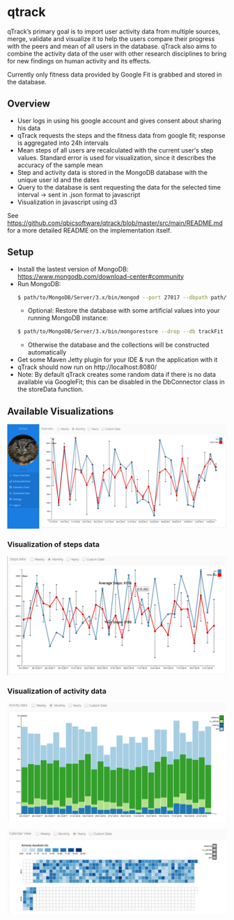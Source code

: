 # qtrack

qTrack’s primary goal is to import user activity data from multiple
sources, merge, validate and visualize it to help the users compare
their progress with the peers and mean of all users in the database.
qTrack also aims to combine the activity data of the user with other
research disciplines to bring for new findings on human activity and
its effects.

Currently only fitness data provided by Google Fit is grabbed and
stored in the database.

## Overview

* User logs in using his google account and gives consent about sharing
his data
* qTrack requests the steps and the fitness data from google fit;
response is aggregated into 24h intervals
* Mean steps of all users are recalculated with the current user's step
values. Standard error is used for visualization, since it describes the
accuracy of the sample mean
* Step and activity data is stored in the MongoDB database with the
unique user id and the dates
* Query to the database is sent requesting the data for the selected
time interval -> sent in .json format to javascript
* Visualization in javascript using d3

See https://github.com/qbicsoftware/qtrack/blob/master/src/main/README.md
for a more detailed README on the implementation itself.

## Setup

* Install the lastest version of MongoDB:
https://www.mongodb.com/download-center#community
* Run MongoDB:
  ```bash
  $ path/to/MongoDB/Server/3.x/bin/mongod --port 27017 --dbpath path/where/you/want/to/store/the/DB
  ```
    * Optional: Restore the database with some artificial values into
    your running MongoDB instance:
    ```bash
    $ path/to/MongoDB/Server/3.x/bin/mongorestore --drop --db trackFit TrackFit/database/trackFit
    ```
    * Otherwise the database and the collections will be constructed
    automatically
* Get some Maven Jetty plugin for your IDE & run the application with it
* qTrack should now run on http://localhost:8080/
* Note: By default qTrack creates some random data if there is no data
available via GoogleFit; this can be disabled in the DbConnector class
in the storeData function.

## Available Visualizations

![alt text](doc/imgs/mainView.png)

### Visualization of steps data

![alt text](doc/imgs/stepsLineChartExample.png)

### Visualization of activity data

![alt text](doc/imgs/activityBarchartExample.png)

![alt text](doc/imgs/calendarViewExample.png)


